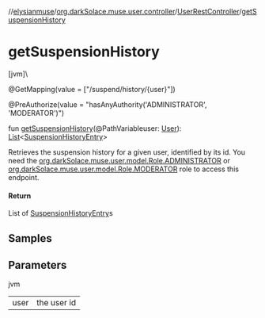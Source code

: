//[elysianmuse](../../../index.md)/[org.darkSolace.muse.user.controller](../index.md)/[UserRestController](index.md)/[getSuspensionHistory](get-suspension-history.md)

# getSuspensionHistory

[jvm]\

@GetMapping(value = ["/suspend/history/{user}"])

@PreAuthorize(value = "hasAnyAuthority('ADMINISTRATOR', 'MODERATOR')")

fun [getSuspensionHistory](get-suspension-history.md)(@PathVariableuser: [User](../../org.darkSolace.muse.user.model/-user/index.md)): [List](https://kotlinlang.org/api/latest/jvm/stdlib/kotlin.collections/-list/index.html)&lt;[SuspensionHistoryEntry](../../org.darkSolace.muse.user.model/-suspension-history-entry/index.md)&gt;

Retrieves the suspension history for a given user, identified by its id. You need the [org.darkSolace.muse.user.model.Role.ADMINISTRATOR](../../org.darkSolace.muse.user.model/-role/-a-d-m-i-n-i-s-t-r-a-t-o-r/index.md) or [org.darkSolace.muse.user.model.Role.MODERATOR](../../org.darkSolace.muse.user.model/-role/-m-o-d-e-r-a-t-o-r/index.md) role to access this endpoint.

#### Return

List of [SuspensionHistoryEntry](../../org.darkSolace.muse.user.model/-suspension-history-entry/index.md)s

## Samples

## Parameters

jvm

| | |
|---|---|
| user | the user id |
